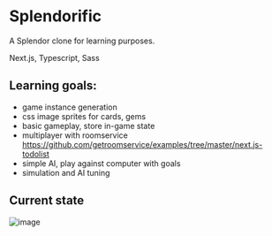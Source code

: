 # Splendorific

A Splendor clone for learning purposes.

Next.js, Typescript, Sass

## Learning goals:

 - game instance generation
 - css image sprites for cards, gems
 - basic gameplay, store in-game state
 - multiplayer with roomservice https://github.com/getroomservice/examples/tree/master/next.js-todolist
 - simple AI, play against computer with goals
 - simulation and AI tuning

## Current state

![image](https://user-images.githubusercontent.com/57601245/167269950-9dd90ecb-7af9-4873-98cd-db4d0758c4d3.png)

